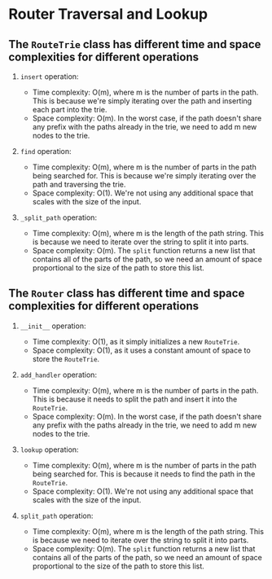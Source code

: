 # Router Traversal and Lookup

## The `RouteTrie` class has different time and space complexities for different operations

1. `insert` operation:
   - Time complexity: O(m), where m is the number of parts in the path. This is because we're simply iterating over the path and inserting each part into the trie.
   - Space complexity: O(m). In the worst case, if the path doesn't share any prefix with the paths already in the trie, we need to add m new nodes to the trie.

2. `find` operation:
   - Time complexity: O(m), where m is the number of parts in the path being searched for. This is because we're simply iterating over the path and traversing the trie.
   - Space complexity: O(1). We're not using any additional space that scales with the size of the input.

3. `_split_path` operation:
   - Time complexity: O(m), where m is the length of the path string. This is because we need to iterate over the string to split it into parts.
   - Space complexity: O(m). The `split` function returns a new list that contains all of the parts of the path, so we need an amount of space proportional to the size of the path to store this list.

## The `Router` class has different time and space complexities for different operations

1. `__init__` operation:
   - Time complexity: O(1), as it simply initializes a new `RouteTrie`.
   - Space complexity: O(1), as it uses a constant amount of space to store the `RouteTrie`.

2. `add_handler` operation:
   - Time complexity: O(m), where m is the number of parts in the path. This is because it needs to split the path and insert it into the `RouteTrie`.
   - Space complexity: O(m). In the worst case, if the path doesn't share any prefix with the paths already in the trie, we need to add m new nodes to the trie.

3. `lookup` operation:
   - Time complexity: O(m), where m is the number of parts in the path being searched for. This is because it needs to find the path in the `RouteTrie`.
   - Space complexity: O(1). We're not using any additional space that scales with the size of the input.

4. `split_path` operation:
   - Time complexity: O(m), where m is the length of the path string. This is because we need to iterate over the string to split it into parts.
   - Space complexity: O(m). The `split` function returns a new list that contains all of the parts of the path, so we need an amount of space proportional to the size of the path to store this list.
